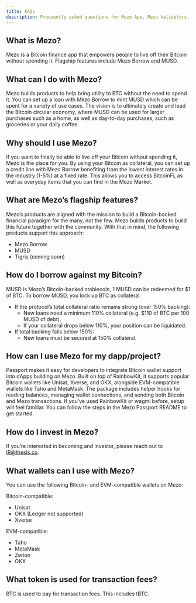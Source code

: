```yaml
---
title: FAQs
description: Frequently asked questions for Mezo App, Mezo Validators, and more.
---
```


## What is Mezo?

Mezo is a Bitcoin finance app that empowers people to live off their Bitcoin without spending it. Flagship features include Mezo Borrow and MUSD.

## What can I do with Mezo? 

Mezo builds products to help bring utility to BTC without the need to spend it. You can set up a loan with Mezo Borrow to mint MUSD which can be spent for a variety of use cases. The vision is to ultimately create and lead the Bitcoin circular economy, where MUSD can be used for larger purchases such as a home, as well as day-to-day purchases, such as groceries or your daily coffee. 

## Why should I use Mezo?

If you want to finally be able to live off your Bitcoin without spending it, Mezo is the place for you. By using your Bitcoin as collateral, you can set up a credit line with Mezo Borrow benefiting from the lowest interest rates in the industry (1-5%) at a fixed rate. This allows you to access BitcoinFi, as well as everyday items that you can find in the Mezo Market. 

## What are Mezo’s flagship features?

Mezo’s products are aligned with the mission to build a Bitcoin-backed financial paradigm for the many, not the few. Mezo builds products to build this future together with the community. With that in mind, the following products support this approach: 

* Mezo Borrow
* MUSD 
* Tigris (coming soon)

## How do I borrow against my Bitcoin?

MUSD is Mezo’s Bitcoin-backed stablecoin, 1 MUSD can be redeemed for $1 of BTC. To borrow MUSD, you lock up BTC as collateral.

* If the protocol’s total collateral ratio remains strong (over 150% backing):
  * New loans need a minimum 110% collateral (e.g. $110 of BTC per 100 MUSD of debt).
  * If your collateral drops below 110%, your position can be liquidated.
* If total backing falls below 150%:
  * New loans must be secured at 150% collateral.

## How can I use Mezo for my dapp/project?

Passport makes it easy for developers to integrate Bitcoin wallet support into dApps building on Mezo. Built on top of RainbowKit, it supports popular Bitcoin wallets like Unisat, Xverse, and OKX, alongside EVM-compatible wallets like Taho and MetaMask. The package includes helper hooks for reading balances, managing wallet connections, and sending both Bitcoin and Mezo transactions. If you’ve used RainbowKit or wagmi before, setup will feel familiar. You can follow the steps in the Mezo Passport README to get started.

## How do I invest in Mezo?

If you’re interested in becoming and investor, please reach out to [IR@thesis.co](IR@thesis.co).

## What wallets can I use with Mezo?

You can use the following Bitcoin- and EVM-compatible wallets on Mezo:

Bitcoin-compatible:

* Unisat
* OKX (Ledger not supported)
* Xverse

EVM-compatible:

* Taho
* MetaMask
* Zerion
* OKX

## What token is used for transaction fees?

BTC is used to pay for transaction fees. This includes tBTC.
